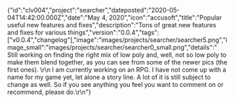 {"id":"clv004","project":"searcher","dateposted":"2020-05-04T14:42:00.000Z","date":"May 4, 2020","icon":"accusoft","title":"Popular useful new features and fixes","description":"Tons of great new features and fixes for various things","version":"0.0.4","tags":["v0.0.4","changelog"],"image":"images/projects/searcher/searcher5.png","image_small":"images/projects/searcher/searcher0_small.png","details":"  Still working on finding the right mix of low poly and, well, not so low poly to make them blend together, as you can see from some of the newer pics (the first ones).  \r\n  I am currently working on an RPG. I have not come up with a name for my game yet, let alone a story line. A lot of it is still subject to change as well. So if you see anything you feel you want to comment on or recommend, please do.\r\n"}